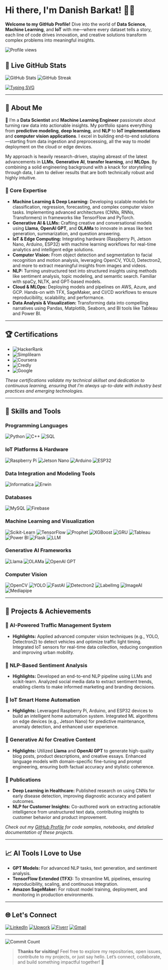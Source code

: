 # Hi there, I'm Danish Barkat! 👋✨

**Welcome to my GitHub Profile!** Dive into the world of **Data Science**, **Machine Learning**, and **IoT** with me—where every dataset tells a story, each line of code drives innovation, and creative solutions transform complex problems into meaningful insights.

![Profile views](https://komarev.com/ghpvc/?username=Dan-445&color=brightgreen)

## 🌟 Live GitHub Stats

![GitHub Stats](https://github-readme-stats.vercel.app/api?username=Dan-445&show_icons=true&count_private=true&hide=prs&theme=radical&hide_title=true)
![GitHub Streak](https://streak-stats.demolab.com?user=Dan-445&theme=highcontrast&border_radius=5)

[![Typing SVG](https://readme-typing-svg.herokuapp.com?lines=Data+Scientist+%26+ML+Engineer;Deep+Learning+Enthusiast;Cloud+Computing+Nerd;IoT+%26+Robotics+Innovator;Always+Learning+%F0%9F%92%AB;Let%27s+Build+Something+Amazing!&center=true&width=500&height=50)](https://github.com/Dan-445)

---

## 🌟 About Me

🚀 I’m a **Data Scientist** and **Machine Learning Engineer** passionate about turning raw data into actionable insights. My portfolio spans everything from **predictive modeling**, **deep learning**, and **NLP** to **IoT implementations** and **computer vision applications**. I excel in building end-to-end solutions—starting from data ingestion and preprocessing, all the way to model deployment on the cloud or edge devices.

My approach is heavily research-driven, staying abreast of the latest advancements in **LLMs**, **Generative AI**, **transfer learning**, and **MLOps**. By combining a solid engineering background with a knack for storytelling through data, I aim to deliver results that are both technically robust and highly intuitive.

### 🔑 Core Expertise

- **Machine Learning & Deep Learning:** Developing scalable models for classification, regression, forecasting, and complex computer vision tasks. Implementing advanced architectures (CNNs, RNNs, Transformers) in frameworks like TensorFlow and PyTorch.
- **Generative AI & LLMs:** Crafting creative and conversational models using **Llama**, **OpenAI GPT**, and **OLAMa** to innovate in areas like text generation, summarization, and question answering.
- **IoT & Edge Computing:** Integrating hardware (Raspberry Pi, Jetson Nano, Arduino, ESP32) with machine learning workflows for real-time analytics and intelligent edge solutions.
- **Computer Vision:** From object detection and segmentation to facial recognition and motion analysis, leveraging OpenCV, YOLO, Detectron2, and more to extract meaningful insights from images and videos.
- **NLP:** Turning unstructured text into structured insights using methods like sentiment analysis, topic modeling, and semantic search. Familiar with spaCy, NLTK, and GPT-based models.
- **Cloud & MLOps:** Deploying models and pipelines on AWS, Azure, and GCP. Hands-on with TFX, SageMaker, and CI/CD workflows to ensure reproducibility, scalability, and performance.
- **Data Analysis & Visualization:** Transforming data into compelling narratives using Pandas, Matplotlib, Seaborn, and BI tools like Tableau and Power BI.

---

## 🏆 Certifications

- ![HackerRank](https://img.shields.io/badge/HackerRank-Data_Science_Certification-%2300C853?style=for-the-badge)
- ![Simplilearn](https://img.shields.io/badge/Simplilearn-Data_Science_Certification-%23FF6D00?style=for-the-badge)
- ![Coursera](https://img.shields.io/badge/Coursera-Data_Analytics_Certification-%233B5998?style=for-the-badge)
- ![Credly](https://img.shields.io/badge/Credly-Machine_Learning_Badge-%23FF4081?style=for-the-badge)
- ![Google](https://img.shields.io/badge/Google-Data_Analytics_Certification-%234285F4?style=for-the-badge)

*These certifications validate my technical skillset and dedication to continuous learning, ensuring that I’m always up-to-date with industry best practices and emerging technologies.*

---

## 🔧 Skills and Tools

### Programming Languages
![Python](https://img.shields.io/badge/Python-%233776AB.svg?style=for-the-badge&logo=python&logoColor=white)
![C++](https://img.shields.io/badge/C++-%2300599C.svg?style=for-the-badge&logo=cplusplus&logoColor=white)
![SQL](https://img.shields.io/badge/SQL-%2300f.svg?style=for-the-badge&logo=mysql&logoColor=white)

### IoT Platforms & Hardware
![Raspberry Pi](https://img.shields.io/badge/Raspberry%20Pi-%23A22846.svg?style=for-the-badge&logo=raspberry-pi&logoColor=white)
![Jetson Nano](https://img.shields.io/badge/Jetson%20Nano-%23008000.svg?style=for-the-badge&logo=nvidia&logoColor=white)
![Arduino](https://img.shields.io/badge/Arduino-%23FF0000.svg?style=for-the-badge&logo=arduino&logoColor=white)
![ESP32](https://img.shields.io/badge/ESP32-%23001C26.svg?style=for-the-badge&logo=esp32&logoColor=white)

### Data Integration and Modeling Tools
![Informatica](https://img.shields.io/badge/Informatica-%23FFCA28.svg?style=for-the-badge&logo=informatica&logoColor=black)
![Erwin](https://img.shields.io/badge/Erwin-%23FFCA28.svg?style=for-the-badge&logo=erwin&logoColor=black)

### Databases
![MySQL](https://img.shields.io/badge/MySQL-%234479A1.svg?style=for-the-badge&logo=mysql&logoColor=white)
![Firebase](https://img.shields.io/badge/Firebase-%23FFCA28.svg?style=for-the-badge&logo=firebase&logoColor=black)

### Machine Learning and Visualization
![Scikit-Learn](https://img.shields.io/badge/Scikit--Learn-%23F7931E.svg?style=for-the-badge&logo=scikit-learn&logoColor=white)
![TensorFlow](https://img.shields.io/badge/TensorFlow-%23FF6F00.svg?style=for-the-badge&logo=tensorflow&logoColor=white)
![Prophet](https://img.shields.io/badge/Prophet-%2300C8E0.svg?style=for-the-badge&logo=prophet&logoColor=white)
![XGBoost](https://img.shields.io/badge/XGBoost-%23E91E63.svg?style=for-the-badge&logo=xgboost&logoColor=white)
![GRU](https://img.shields.io/badge/GRU-%23588BAE.svg?style=for-the-badge&logo=gru&logoColor=white)
![Tableau](https://img.shields.io/badge/Tableau-%23FF5A5F.svg?style=for-the-badge&logo=tableau&logoColor=white)
![Power BI](https://img.shields.io/badge/Power%20BI-%23F2C811.svg?style=for-the-badge&logo=powerbi&logoColor=black)
![Flask](https://img.shields.io/badge/Flask-%23000.svg?style=for-the-badge&logo=flask&logoColor=white)
![LLM](https://img.shields.io/badge/LLM-%23DAA520.svg?style=for-the-badge&logo=llm&logoColor=white)

### Generative AI Frameworks
![Llama](https://img.shields.io/badge/Llama-%23FF7F50.svg?style=for-the-badge&logo=llama&logoColor=white)
![OLAMa](https://img.shields.io/badge/OLAMa-%23FF6347.svg?style=for-the-badge&logo=olama&logoColor=white)
![OpenAI GPT](https://img.shields.io/badge/OpenAI%20GPT-%23000000.svg?style=for-the-badge&logo=openai&logoColor=white)

### Computer Vision
![OpenCV](https://img.shields.io/badge/OpenCV-%235C3EE8.svg?style=for-the-badge&logo=opencv&logoColor=white)
![YOLO](https://img.shields.io/badge/YOLO-%23008000.svg?style=for-the-badge&logo=yolo&logoColor=white)
![FastAI](https://img.shields.io/badge/FastAI-%2302A8F3.svg?style=for-the-badge&logo=fastai&logoColor=white)
![Detectron2](https://img.shields.io/badge/Detectron2-%23FF69B4.svg?style=for-the-badge&logo=detectron2&logoColor=white)
![LabelImg](https://img.shields.io/badge/LabelImg-%23FFD700.svg?style=for-the-badge&logo=labelimg&logoColor=black)
![ImageAI](https://img.shields.io/badge/ImageAI-%23008080.svg?style=for-the-badge&logo=imageai&logoColor=white)
![Mediapipe](https://img.shields.io/badge/MediaPipe-%23FF6347.svg?style=for-the-badge&logo=mediapipe&logoColor=white)

---

## 🚀 Projects & Achievements

### 🔹 AI-Powered Traffic Management System
- **Highlights:** Applied advanced computer vision techniques (e.g., YOLO, Detectron2) to detect vehicles and optimize traffic light timing. Integrated IoT sensors for real-time data collection, reducing congestion and improving urban mobility.

### 🔹 NLP-Based Sentiment Analysis
- **Highlights:** Developed an end-to-end NLP pipeline using LLMs and scikit-learn. Analyzed social media data to extract sentiment trends, enabling clients to make informed marketing and branding decisions.

### 🔹 IoT Smart Home Automation
- **Highlights:** Leveraged Raspberry Pi, Arduino, and ESP32 devices to build an intelligent home automation system. Integrated ML algorithms on edge devices (e.g., Jetson Nano) for predictive maintenance, anomaly detection, and enhanced user experience.

### 🔹 Generative AI for Creative Content
- **Highlights:** Utilized **Llama** and **OpenAI GPT** to generate high-quality blog posts, product descriptions, and creative essays. Enhanced language models with domain-specific fine-tuning and prompt engineering, ensuring both factual accuracy and stylistic coherence.

### 🌟 Publications
- **Deep Learning in Healthcare:** Published research on using CNNs for early disease detection, improving diagnostic accuracy and patient outcomes.
- **NLP for Customer Insights:** Co-authored work on extracting actionable intelligence from unstructured text data, contributing insights to customer behavior and product improvement.

*Check out my [GitHub Profile](https://github.com/Dan-445) for code samples, notebooks, and detailed documentation of these projects.*

---

## 📈 AI Tools I Love to Use
- **GPT Models:** For advanced NLP tasks, text generation, and sentiment analysis.
- **TensorFlow Extended (TFX):** To streamline ML pipelines, ensuring reproducibility, scaling, and continuous integration.
- **Amazon SageMaker:** For robust model training, deployment, and monitoring in production environments.

---

## 🌐 Let's Connect

[![LinkedIn](https://img.shields.io/badge/LinkedIn-Danish_Barkat-%230A66C2?style=for-the-badge&logo=linkedin&logoColor=white)](https://www.linkedin.com)
[![Upwork](https://img.shields.io/badge/Upwork-Danish_Barkat-%2322A559?style=for-the-badge&logo=upwork&logoColor=white)](https://www.upwork.com)
[![Fiverr](https://img.shields.io/badge/Fiverr-Danish_Barkat-%2300B22D?style=for-the-badge&logo=fiverr&logoColor=white)](https://www.fiverr.com)
[![Gmail](https://img.shields.io/badge/Gmail-barkatdanish44@gmail.com-%23D14836?style=for-the-badge&logo=gmail&logoColor=white)](mailto:barkatdanish44@gmail.com)

---

![Commit Count](https://komarev.com/ghpvc/?username=Dan-445&label=Commits&color=blueviolet&style=for-the-badge)

> **Thanks for visiting!** Feel free to explore my repositories, open issues, contribute to my projects, or just say hello. Let’s connect, collaborate, and build something impactful together! 🚀

